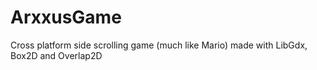 # ArxxusGame
Cross platform side scrolling game (much like Mario) made with LibGdx, Box2D and Overlap2D
